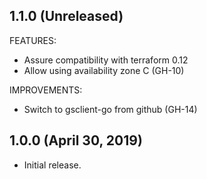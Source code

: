 ## 1.1.0 (Unreleased)

FEATURES:

* Assure compatibility with terraform 0.12
* Allow using availability zone C (GH-10)

IMPROVEMENTS:

* Switch to gsclient-go from github (GH-14)

## 1.0.0 (April 30, 2019)

* Initial release.
